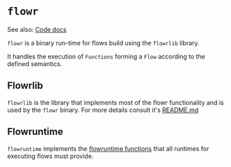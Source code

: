 # `flowr`

See also: [Code docs](http://andrewdavidmackenzie.github.io/flow/code/doc/flowr/index.html)

`flowr` is a binary run-time for flows build using the `flowrlib` library.

It handles the execution of `Functions` forming a `Flow` according to the defined semantics.

## Flowrlib
`flowrlib` is the library that implements most of the flowr functionality and is used by the 
`flowr` binary. For more details consult it's [README.md](src/lib/README.md)

## Flowruntime
`flowruntime` implements the [flowruntime functions](src/lib/flowruntime/README.md) that
all runtimes for executing flows must provide.